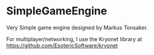 SimpleGameEngine
===========
Very Simple game engine designed by Markus Tonsaker.

For multiplayer/networking, I use the Kryonet library at https://github.com/EsotericSoftware/kryonet
